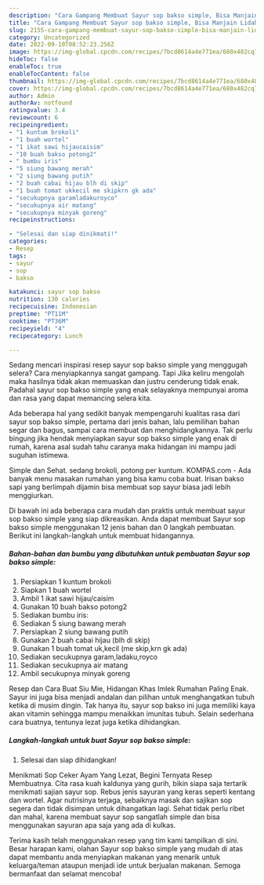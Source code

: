 ```yaml
---
description: "Cara Gampang Membuat Sayur sop bakso simple, Bisa Manjain Lidah"
title: "Cara Gampang Membuat Sayur sop bakso simple, Bisa Manjain Lidah"
slug: 2155-cara-gampang-membuat-sayur-sop-bakso-simple-bisa-manjain-lidah
category: Uncategorized
date: 2022-09-10T08:52:23.256Z
image: https://img-global.cpcdn.com/recipes/7bcd8614a4e771ea/680x482cq70/sayur-sop-bakso-simple-foto-resep-utama.jpg
hideToc: false
enableToc: true
enableTocContent: false
thumbnail: https://img-global.cpcdn.com/recipes/7bcd8614a4e771ea/680x482cq70/sayur-sop-bakso-simple-foto-resep-utama.jpg
cover: https://img-global.cpcdn.com/recipes/7bcd8614a4e771ea/680x482cq70/sayur-sop-bakso-simple-foto-resep-utama.jpg
author: Admin
authorAv: notfound
ratingvalue: 3.4
reviewcount: 6
recipeingredient:
- "1 kuntum brokoli"
- "1 buah wortel"
- "1 ikat sawi hijaucaisim"
- "10 buah bakso potong2"
- " bumbu iris"
- "5 siung bawang merah"
- "2 siung bawang putih"
- "2 buah cabai hijau blh di skip"
- "1 buah tomat ukkecil me skipkrn gk ada"
- "secukupnya garamladakuroyco"
- "secukupnya air matang"
- "secukupnya minyak goreng"
recipeinstructions:

- "Selesai dan siap dinikmati!"
categories:
- Resep
tags:
- sayur
- sop
- bakso

katakunci: sayur sop bakso 
nutrition: 130 calories
recipecuisine: Indonesian
preptime: "PT11M"
cooktime: "PT36M"
recipeyield: "4"
recipecategory: Lunch

---
```



Sedang mencari inspirasi resep sayur sop bakso simple yang menggugah selera? Cara menyiapkannya sangat gampang. Tapi Jika keliru mengolah maka hasilnya tidak akan memuaskan dan justru cenderung tidak enak. Padahal sayur sop bakso simple yang enak selayaknya mempunyai aroma dan rasa yang dapat memancing selera kita.


Ada beberapa hal yang sedikit banyak mempengaruhi kualitas rasa dari sayur sop bakso simple, pertama dari jenis bahan, lalu pemilihan bahan segar dan bagus, sampai cara membuat dan menghidangkannya. Tak perlu bingung jika hendak menyiapkan sayur sop bakso simple yang enak di rumah, karena asal sudah tahu caranya maka hidangan ini mampu jadi suguhan istimewa.

Simple dan Sehat. sedang brokoli, potong per kuntum. KOMPAS.com - Ada banyak menu masakan rumahan yang bisa kamu coba buat. Irisan bakso sapi yang berlimpah dijamin bisa membuat sop sayur biasa jadi lebih menggiurkan.


Di bawah ini ada beberapa cara mudah dan praktis untuk membuat sayur sop bakso simple yang siap dikreasikan. Anda dapat membuat Sayur sop bakso simple menggunakan 12 jenis bahan dan 0 langkah pembuatan. Berikut ini langkah-langkah untuk membuat hidangannya.

<!--inarticleads1-->

##### Bahan-bahan dan bumbu yang dibutuhkan untuk pembuatan Sayur sop bakso simple:

1. Persiapkan 1 kuntum brokoli
1. Siapkan 1 buah wortel
1. Ambil 1 ikat sawi hijau/caisim
1. Gunakan 10 buah bakso potong2
1. Sediakan  bumbu iris:
1. Sediakan 5 siung bawang merah
1. Persiapkan 2 siung bawang putih
1. Gunakan 2 buah cabai hijau (blh di skip)
1. Gunakan 1 buah tomat uk,kecil (me skip,krn gk ada)
1. Sediakan secukupnya garam,ladaku,royco
1. Sediakan secukupnya air matang
1. Ambil secukupnya minyak goreng


Resep dan Cara Buat Siu Mie, Hidangan Khas Imlek Rumahan Paling Enak. Sayur ini juga bisa menjadi andalan dan pilihan untuk menghangatkan tubuh ketika di musim dingin. Tak hanya itu, sayur sop bakso ini juga memiliki kaya akan vitamin sehingga mampu menaikkan imunitas tubuh. Selain sederhana cara buatnya, tentunya lezat juga ketika dihidangkan. 

<!--inarticleads2-->

##### Langkah-langkah untuk buat Sayur sop bakso simple:


1. Selesai dan siap dihidangkan!

Menikmati Sop Ceker Ayam Yang Lezat, Begini Ternyata Resep Membuatnya. Cita rasa kuah kaldunya yang gurih, bikin siapa saja tertarik menikmati sajian sayur sop. Rebus jenis sayuran yang keras seperti kentang dan wortel. Agar nutrisinya terjaga, sebaiknya masak dan sajikan sop segera dan tidak disimpan untuk dihangatkan lagi. Sehat tidak perlu ribet dan mahal, karena membuat sayur sop sangatlah simple dan bisa menggunakan sayuran apa saja yang ada di kulkas. 

Terima kasih telah menggunakan resep yang tim kami tampilkan di sini. Besar harapan kami, olahan Sayur sop bakso simple yang mudah di atas dapat membantu anda menyiapkan makanan yang menarik untuk keluarga/teman ataupun menjadi ide untuk berjualan makanan. Semoga bermanfaat dan selamat mencoba!
